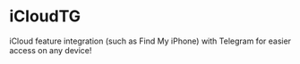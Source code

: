 # iCloudTG
iCloud feature integration (such as Find My iPhone) with Telegram for easier access on any device!
